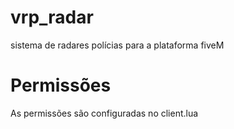 # vrp_radar
sistema de radares polícias para a plataforma fiveM

# Permissões
As permissões são configuradas no client.lua
